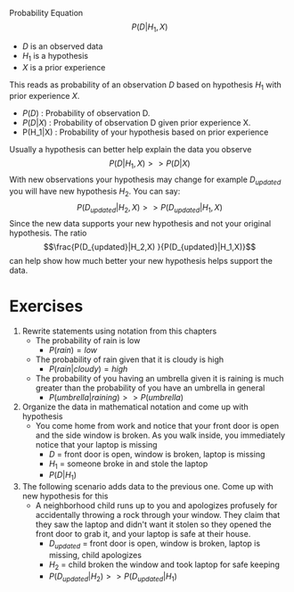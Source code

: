 Probability Equation
$$
P(D|H_1,X)
$$
- $D$ is an observed data
- $H_1$ is a hypothesis
- $X$ is a prior experience

This reads as probability of an observation $D$ based on hypothesis $H_1$ with prior experience $X$. 
- $P(D)$ : Probability of observation D. 
- $P(D|X)$ : Probability of observation D given prior experience X.
- P(H_1|X) : Probability of your hypothesis based on prior experience

Usually a hypothesis can better help explain the data you observe
$$ P(D|H_1,X) >> P(D|X)$$
With new observations your hypothesis may change for example $D_{updated}$ you will have new hypothesis $H_2$. You can say:
$$P(D_{updated}|H_2,X) >> P(D_{updated}|H_1,X)$$
Since the new data supports your new hypothesis and not your original hypothesis. The ratio
$$\frac{P(D_{updated}|H_2,X) }{P(D_{updated}|H_1,X)}$$ can help show how much better your new hypothesis helps support the data.

# Exercises

1. Rewrite statements using notation from this chapters
	- The probability of rain is low
		- $P(rain) = low$
	- The probability of rain given that it is cloudy is high
		- $P(rain | cloudy) = high$
	- The probability of you having an umbrella given it is raining is much greater than the probability of you have an umbrella in general
		- $P(umbrella | raining) >> P(umbrella)$
2. Organize the data in mathematical notation and come up with hypothesis
	- You come home from work and notice that your front door is open and the side window is broken. As you walk inside, you immediately notice that your laptop is missing
		- $D$ = front door is open, window is broken, laptop is missing 
		- $H_1$ = someone broke in and stole the laptop
		- $P(D | H_1)$
3. The following scenario adds data to the previous one. Come up with new hypothesis for this
	- A neighborhood child runs up to you and apologizes profusely for accidentally throwing a rock through your window. They claim that they saw the laptop and didn't want it stolen so they opened the front door to grab it, and your laptop is safe at their house.
		- $D_{updated}$ = front door is open, window is broken, laptop is missing, child apologizes
		- $H_2$ = child broken the window and took laptop for safe keeping
		- $P(D_{updated} | H_2) >> P(D_{updated} | H_1)$